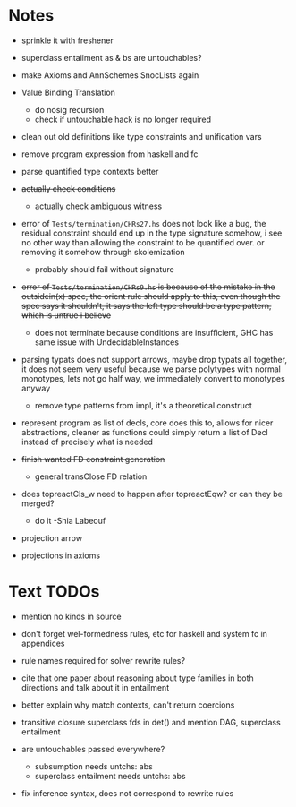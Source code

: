 Notes
=====

  * sprinkle it with freshener

  * superclass entailment as & bs are untouchables?

  * make Axioms and AnnSchemes SnocLists again

  * Value Binding Translation
    - do nosig recursion
    - check if untouchable hack is no longer required

  * clean out old definitions like type constraints and unification vars

  * remove program expression from haskell and fc

  * parse quantified type contexts better

  * ~~actually check conditions~~
    - actually check ambiguous witness

  * error of `Tests/termination/CHRs27.hs` does not look like a bug, the
    residual constraint should end up in the type signature somehow, i see no
    other way than allowing the constraint to be quantified over. or removing
    it somehow through skolemization
    - probably should fail without signature

  * ~~error of `Tests/termination/CHRs9.hs` is because of the mistake in the
    outsidein(x) spec, the orient rule should apply to this, even though the
    spec says it shouldn't, it says the left type should be a type pattern,
    which is untrue i believe~~
    - does not terminate because conditions are insufficient, GHC has same
      issue with UndecidableInstances

  * parsing typats does not support arrows, maybe drop typats all together, it
    does not seem very useful because we parse polytypes with normal monotypes,
    lets not go half way, we immediately convert to monotypes anyway
    - remove type patterns from impl, it's a theoretical construct

  * represent program as list of decls, core does this to, allows for nicer
    abstractions, cleaner as functions could simply return a list of Decl
    instead of precisely what is needed

  * ~~finish wanted FD constraint generation~~
    - general transClose FD relation

  * does topreactCls_w need to happen after topreactEqw? or can they be merged?
    - do it -Shia Labeouf

  * projection arrow

  * projections in axioms

Text TODOs
==========

  * mention no kinds in source

  * don't forget wel-formedness rules, etc for haskell and system fc in
    appendices

  * rule names required for solver rewrite rules?

  * cite that one paper about reasoning about type families in both directions
    and talk about it in entailment

  * better explain why match contexts, can't return coercions

  * transitive closure superclass fds in det() and mention DAG, superclass
    entailment

  * are untouchables passed everywhere?
    - subsumption needs untchs: abs
    - superclass entailment needs untchs: abs

  * fix inference syntax, does not correspond to rewrite rules
